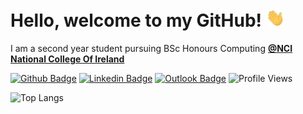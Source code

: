 ###

<!--
**viniciussrusso/viniciussrusso** is a ✨ _special_ ✨ repository because its `README.md` (this file) appears on your GitHub profile.

-->

# Hello, welcome to my GitHub! <img src="https://github.com/FernandoSequineli/FernandoSequineli/blob/main/assets/wave.gif" width="30px"><br>

I am a second year student pursuing BSc Honours Computing **[@NCI National College Of Ireland](https://www.ncirl.ie/)** 

[![Github Badge](http://img.shields.io/badge/-Github-black?style=flat-square&logo=github&link=https://github.com/Defcon27/)](https://github.com/viniciussrusso) 
[![Linkedin Badge](https://img.shields.io/badge/-LinkedIn-blue?style=flat-square&logo=Linkedin&logoColor=white&link=https://www.linkedin.com/in/vinicius-russo/)](https://www.linkedin.com/in/vinicius-russo/)
[![Outlook Badge](https://img.shields.io/badge/email--000?style=social&logo=microsoft-outlook&logoColor=0078d4&link=mailto:viniciussrusso@outlook.com)](mailto:viniciussrusso@outlook.com)
![Profile Views](https://komarev.com/ghpvc/?username=viniciussrusso)<br>

![Top Langs](https://github-readme-stats.vercel.app/api/top-langs/?username=viniciussrusso&layout=compact)
